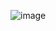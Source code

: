 ![image](https://user-images.githubusercontent.com/64840882/173235248-d0e8b72f-4a4f-4d4f-9e49-d6b5719fd333.png)




